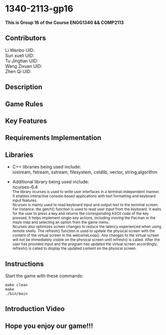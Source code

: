 # 1340-2113-gp16
**This is Group 16 of the Course ENGG1340 && COMP2113**

## Contributors
Li Wenbo UID: <br>
Sun xueli UID: <br>
Tu Jingtian UID: <br>
Wang Zixuan UID: <br>
Zhen Qi UID:

## Description

## Game Rules

## Key Features

## Requirements Implementation

## Libraries
* C++ libraries being used include: <br>
iostream, fstream, sstream, filesystem, cstdlib, vector, string,algorithm

* Additional library being used include: <br>
ncurses-6.4 <br>
<sub>The library ncurses is used to write user interfaces in a terminal-independent manner. It enables interactive console-based applications with text formatting and keyboard input features. <br>
Ncurses is mainly used to read keyboard input and output text to the terminal screen. For instance, the getch() function is used to read user input from the keyboard. It waits for the user to press a key and returns the corresponding ASCII code of the key pressed. It helps implement single-key actions, including moving the Pacman in the maze map and selecting an option from the game menu. <br>
Ncurses also optimizes screen changes to reduce the latency experienced when using remote shells. The refresh() function is used to update the physical screen with the content of the virtual screen in the welcomeLoop(). Any changes to the virtual screen will not be immediately visible on the physical screen until refresh() is called. After the user has provided input and the program has updated the virtual screen accordingly, refresh() is called to display the updated content on the physical screen.</sub>

## Instructions
Start the game with these commands:
```
make clean
make
./bin/main
```

## Introduction Video

## Hope you enjoy our game!!!
